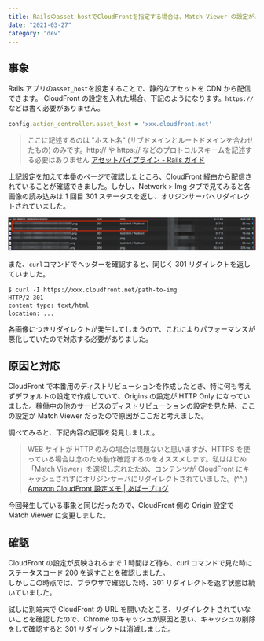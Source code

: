 ```yaml
---
title: Railsのasset_hostでCloudFrontを指定する場合は、Match Viewer の設定が必要
date: "2021-03-27"
category: "dev"
---
```


## 事象

Rails アプリの`asset_host`を設定することで、静的なアセットを CDN から配信できます。
CloudFront の設定を入れた場合、下記のようになります。`https://` などは書く必要がありません。

```rb:production.rb
config.action_controller.asset_host = 'xxx.cloudfront.net'
```

> ここに記述するのは "ホスト名" (サブドメインとルートドメインを合わせたもの) のみです。http:// や https:// などのプロトコルスキームを記述する必要はありません
> [アセットパイプライン - Rails ガイド](https://railsguides.jp/asset_pipeline.html)

上記設定を加えて本番のページで確認したところ、CloudFront 経由から配信されていることが確認できました。しかし、Network > Img タブで見てみると各画像の読み込みは 1 回目 301 ステータスを返し、オリジンサーバへリダイレクトされていました。

![](img1.png)

また、`curl`コマンドでヘッダーを確認すると、同じく 301 リダイレクトを返していました。

```shell
$ curl -I https://xxx.cloudfront.net/path-to-img
HTTP/2 301
content-type: text/html
location: ...
```

各画像につきリダイレクトが発生してしまうので、これによりパフォーマンスが悪化していたので対応する必要がありました。

## 原因と対応

CloudFront で本番用のディストリビューションを作成したとき、特に何も考えずデフォルトの設定で作成していて、Origins の設定が HTTP Only になっていました。稼働中の他のサービスのディストリビューションの設定を見た時、ここの設定が Match Viewer だったので原因がここだと考えました。

調べてみると、下記内容の記事を発見しました。

> WEB サイトが HTTP のみの場合は問題ないと思いますが、HTTPS を使っている場合は念のため動作確認するのをオススメします。私ははじめ「Match Viewer」を選択し忘れたため、コンテンツが CloudFront にキャッシュされずにオリジンサーバにリダイレクトされていました。(^^;)
> [Amazon CloudFront 設定メモ | あぱーブログ](https://blog.apar.jp/web/1245/)

今回発生している事象と同じだったので、CloudFront 側の Origin 設定で Match Viewer に変更しました。

## 確認

CloudFront の設定が反映されるまで 1 時間ほど待ち、curl コマンドで見た時にステータスコード 200 を返すことを確認しました。  
しかしこの時点では、ブラウザで確認した時、301 リダイレクトを返す状態は続いていました。

試しに別端末で CloudFront の URL を開いたところ、リダイレクトされていないことを確認したので、Chrome のキャッシュが原因と思い、キャッシュの削除をして確認すると 301 リダイレクトは消滅しました。
